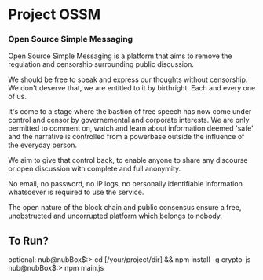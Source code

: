 # Project OSSM
### Open Source Simple Messaging

Open Source Simple Messaging is a platform that aims to remove the regulation and censorship surrounding public discussion.

We should be free to speak and express our thoughts without censorship. We don't deserve that, we are entitled to it by birthright.
Each and every one of us.

It's come to a stage where the bastion of free speech has now come under control and censor by governemental and corporate interests.
We are only permitted to comment on, watch and learn about information deemed 'safe' and the narrative is controlled from a powerbase
outside the influence of the everyday person.

We aim to give that control back, to enable anyone to share any discourse or open discussion with complete and full anonymity.

No email, no password, no IP logs, no personally identifiable information whatsoever is required to use the service.

The open nature of the block chain and public consensus ensure a free, unobstructed and uncorrupted platform which belongs to nobody.


## To Run?
optional: 
nub@nubBox$:> cd [/your/project/dir] && npm install -g crypto-js
nub@nubBox$:> npm main.js